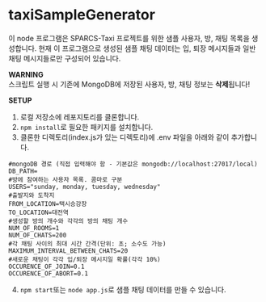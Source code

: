 # taxiSampleGenerator

이 node 프로그램은 SPARCS-Taxi 프로젝트를 위한 샘플 사용자, 방, 채팅 목록을 생성합니다.
현재 이 프로그램으로 생성된 샘플 채팅 데이터는 입, 퇴장 메시지들과 일반 채팅 메시지들로만 구성되어 있습니다.

**WARNING**  
스크립트 실행 시 기존에 MongoDB에 저장된 사용자, 방, 채팅 정보는 **삭제**됩니다!

**SETUP**

1. 로컬 저장소에 레포지토리를 클론합니다.
2. `npm install`로 필요한 패키지를 설치합니다.
3. 클론한 디렉토리(index.js가 있는 디렉토리)에 .env 파일을 아래와 같이 추가합니다.

```
#mongoDB 경로 (직접 입력해야 함 - 기본값은 mongodb://localhost:27017/local)
DB_PATH=
#방에 참여하는 사용자 목록. 콤마로 구분
USERS="sunday, monday, tuesday, wednesday"
#출발지와 도착지
FROM_LOCATION=택시승강장
TO_LOCATION=대전역
#생성할 방의 개수와 각각의 방의 채팅 개수
NUM_OF_ROOMS=1
NUM_OF_CHATS=200
#각 채팅 사이의 최대 시간 간격(단위: 초; 소수도 가능)
MAXIMUM_INTERVAL_BETWEEN_CHATS=20
#새로운 채팅이 각각 입/퇴장 메시지일 확률(각각 10%)
OCCURENCE_OF_JOIN=0.1
OCCURENCE_OF_ABORT=0.1
```

4. `npm start`또는 `node app.js`로 샘플 채팅 데이터를 만들 수 있습니다.
